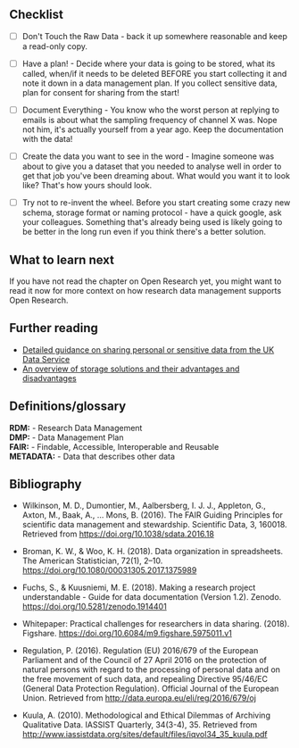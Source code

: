 ## Checklist

<!-- This is a different style than the other chapters, but I really love what Alex provided so I just kept it. -->

- [ ] Don't Touch the Raw Data - back it up somewhere reasonable and keep a read-only copy.

- [ ] Have a plan! - Decide where your data is going to be stored, what its called, when/if it needs to be deleted
      BEFORE you start collecting it and note it down in a data management plan. If you collect sensitive data, plan for
      consent for sharing from the start!

- [ ] Document Everything - You know who the worst person at replying to emails is about what the sampling frequency of
      channel X was. Nope not him, it's actually yourself from a year ago. Keep the documentation with the data!

- [ ] Create the data you want to see in the word - Imagine someone was about to give you a dataset that you needed to
      analyse well in order to get that job you've been dreaming about. What would you want it to look like? That's how
      yours should look.

- [ ] Try not to re-invent the wheel. Before you start creating some crazy new schema, storage format or naming
      protocol - have a quick google, ask your colleagues. Something that's already being used is likely going to be
      better in the long run even if you think there's a better solution.

## What to learn next

If you have not read the chapter on Open Research yet, you might want to read it now for more context on how research
data management supports Open Research.

## Further reading

- [Detailed guidance on sharing personal or sensitive data from the UK Data Service](https://www.ukdataservice.ac.uk/manage-data/legal-ethical/consent-data-sharing.aspx)
- [An overview of storage solutions and their advantages and disadvantages](https://datasupport.researchdata.nl/en/start-the-course/iii-the-research-phase/storing-data)

## Definitions/glossary

<!-- Link to the glossary here or copy in key concepts/definitions that readers should be aware of to get the most out of this chapter -->

**RDM:** - Research Data Management  
**DMP:** - Data Management Plan  
**FAIR:** - Findable, Accessible, Interoperable and Reusable  
**METADATA:** - Data that describes other data  

## Bibliography

* Wilkinson, M. D., Dumontier, M., Aalbersberg, I. J. J., Appleton, G., Axton, M., Baak, A., … Mons, B. (2016). The FAIR Guiding Principles for scientific data management and stewardship. Scientific Data, 3, 160018. Retrieved from <https://doi.org/10.1038/sdata.2016.18>

* Broman, K. W., & Woo, K. H. (2018). Data organization in spreadsheets. The American Statistician, 72(1), 2–10. <https://doi.org/10.1080/00031305.2017.1375989>

* Fuchs, S., & Kuusniemi, M. E. (2018). Making a research project understandable - Guide for data documentation (Version 1.2). Zenodo. <https://doi.org/10.5281/zenodo.1914401>

* Whitepaper: Practical challenges for researchers in data sharing. (2018). Figshare. <https://doi.org/10.6084/m9.figshare.5975011.v1>

* Regulation, P. (2016). Regulation (EU) 2016/679 of the European Parliament and of the Council of 27 April 2016 on the protection of natural persons with regard to the processing of personal data and on the free movement of such data, and repealing Directive 95/46/EC (General Data Protection Regulation). Official Journal of the European Union. Retrieved from <http://data.europa.eu/eli/reg/2016/679/oj>

* Kuula, A. (2010). Methodological and Ethical Dilemmas of Archiving Qualitative Data. IASSIST Quarterly, 34(3-4), 35. Retrieved from <http://www.iassistdata.org/sites/default/files/iqvol34_35_kuula.pdf>
